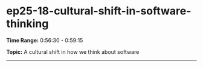 # ep25-18-cultural-shift-in-software-thinking

**Time Range:** 0:56:30 - 0:59:15

**Topic:** A cultural shift in how we think about software

---
